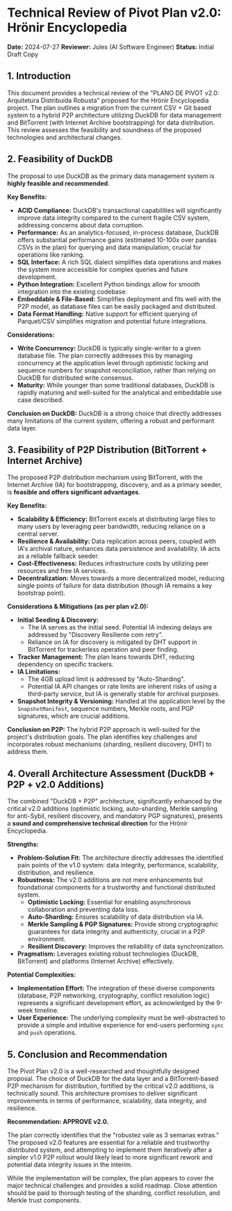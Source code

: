 # Technical Review of Pivot Plan v2.0: Hrönir Encyclopedia

**Date:** 2024-07-27
**Reviewer:** Jules (AI Software Engineer)
**Status:** Initial Draft Copy

## 1. Introduction

This document provides a technical review of the "PLANO DE PIVOT v2.0: Arquitetura Distribuída Robusta" proposed for the Hrönir Encyclopedia project. The plan outlines a migration from the current CSV + Git based system to a hybrid P2P architecture utilizing DuckDB for data management and BitTorrent (with Internet Archive bootstrapping) for data distribution. This review assesses the feasibility and soundness of the proposed technologies and architectural changes.

## 2. Feasibility of DuckDB

The proposal to use DuckDB as the primary data management system is **highly feasible and recommended**.

**Key Benefits:**

- **ACID Compliance:** DuckDB's transactional capabilities will significantly improve data integrity compared to the current fragile CSV system, addressing concerns about data corruption.
- **Performance:** As an analytics-focused, in-process database, DuckDB offers substantial performance gains (estimated 10-100x over pandas CSVs in the plan) for querying and data manipulation, crucial for operations like ranking.
- **SQL Interface:** A rich SQL dialect simplifies data operations and makes the system more accessible for complex queries and future development.
- **Python Integration:** Excellent Python bindings allow for smooth integration into the existing codebase.
- **Embeddable & File-Based:** Simplifies deployment and fits well with the P2P model, as database files can be easily packaged and distributed.
- **Data Format Handling:** Native support for efficient querying of Parquet/CSV simplifies migration and potential future integrations.

**Considerations:**

- **Write Concurrency:** DuckDB is typically single-writer to a given database file. The plan correctly addresses this by managing concurrency at the application level through optimistic locking and sequence numbers for snapshot reconciliation, rather than relying on DuckDB for distributed write consensus.
- **Maturity:** While younger than some traditional databases, DuckDB is rapidly maturing and well-suited for the analytical and embeddable use case described.

**Conclusion on DuckDB:** DuckDB is a strong choice that directly addresses many limitations of the current system, offering a robust and performant data layer.

## 3. Feasibility of P2P Distribution (BitTorrent + Internet Archive)

The proposed P2P distribution mechanism using BitTorrent, with the Internet Archive (IA) for bootstrapping, discovery, and as a primary seeder, is **feasible and offers significant advantages**.

**Key Benefits:**

- **Scalability & Efficiency:** BitTorrent excels at distributing large files to many users by leveraging peer bandwidth, reducing reliance on a central server.
- **Resilience & Availability:** Data replication across peers, coupled with IA's archival nature, enhances data persistence and availability. IA acts as a reliable fallback seeder.
- **Cost-Effectiveness:** Reduces infrastructure costs by utilizing peer resources and free IA services.
- **Decentralization:** Moves towards a more decentralized model, reducing single points of failure for data distribution (though IA remains a key bootstrap point).

**Considerations & Mitigations (as per plan v2.0):**

- **Initial Seeding & Discovery:**
  - The IA serves as the initial seed. Potential IA indexing delays are addressed by "Discovery Resiliente com retry".
  - Reliance on IA for discovery is mitigated by DHT support in BitTorrent for trackerless operation and peer finding.
- **Tracker Management:** The plan leans towards DHT, reducing dependency on specific trackers.
- **IA Limitations:**
  - The 4GB upload limit is addressed by "Auto-Sharding".
  - Potential IA API changes or rate limits are inherent risks of using a third-party service, but IA is generally stable for archival purposes.
- **Snapshot Integrity & Versioning:** Handled at the application level by the `SnapshotManifest`, sequence numbers, Merkle roots, and PGP signatures, which are crucial additions.

**Conclusion on P2P:** The hybrid P2P approach is well-suited for the project's distribution goals. The plan identifies key challenges and incorporates robust mechanisms (sharding, resilient discovery, DHT) to address them.

## 4. Overall Architecture Assessment (DuckDB + P2P + v2.0 Additions)

The combined "DuckDB + P2P" architecture, significantly enhanced by the critical v2.0 additions (optimistic locking, auto-sharding, Merkle sampling for anti-Sybil, resilient discovery, and mandatory PGP signatures), presents a **sound and comprehensive technical direction** for the Hrönir Encyclopedia.

**Strengths:**

- **Problem-Solution Fit:** The architecture directly addresses the identified pain points of the v1.0 system: data integrity, performance, scalability, distribution, and resilience.
- **Robustness:** The v2.0 additions are not mere enhancements but foundational components for a trustworthy and functional distributed system.
  - **Optimistic Locking:** Essential for enabling asynchronous collaboration and preventing data loss.
  - **Auto-Sharding:** Ensures scalability of data distribution via IA.
  - **Merkle Sampling & PGP Signatures:** Provide strong cryptographic guarantees for data integrity and authenticity, crucial in a P2P environment.
  - **Resilient Discovery:** Improves the reliability of data synchronization.
- **Pragmatism:** Leverages existing robust technologies (DuckDB, BitTorrent) and platforms (Internet Archive) effectively.

**Potential Complexities:**

- **Implementation Effort:** The integration of these diverse components (database, P2P networking, cryptography, conflict resolution logic) represents a significant development effort, as acknowledged by the 9-week timeline.
- **User Experience:** The underlying complexity must be well-abstracted to provide a simple and intuitive experience for end-users performing `sync` and `push` operations.

## 5. Conclusion and Recommendation

The Pivot Plan v2.0 is a well-researched and thoughtfully designed proposal. The choice of DuckDB for the data layer and a BitTorrent-based P2P mechanism for distribution, fortified by the critical v2.0 additions, is technically sound. This architecture promises to deliver significant improvements in terms of performance, scalability, data integrity, and resilience.

**Recommendation: APPROVE v2.0.**

The plan correctly identifies that the "robustez vale as 3 semanas extras." The proposed v2.0 features are essential for a reliable and trustworthy distributed system, and attempting to implement them iteratively after a simpler v1.0 P2P rollout would likely lead to more significant rework and potential data integrity issues in the interim.

While the implementation will be complex, the plan appears to cover the major technical challenges and provides a solid roadmap. Close attention should be paid to thorough testing of the sharding, conflict resolution, and Merkle trust components.
